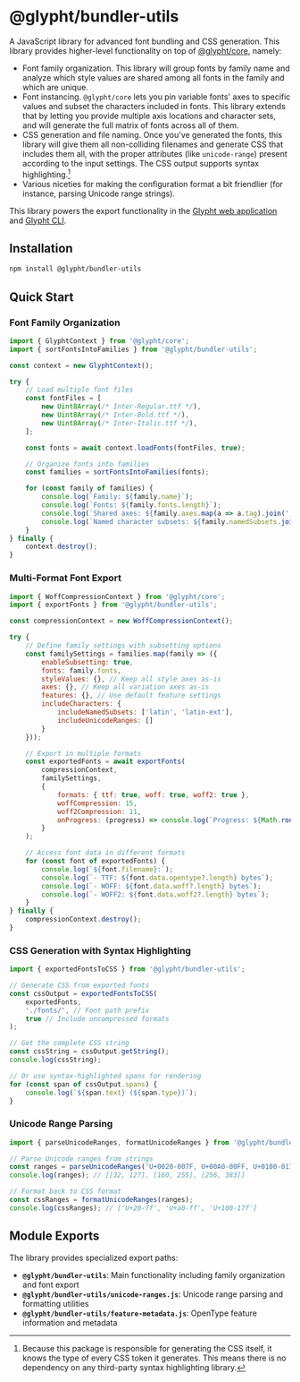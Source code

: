 # @glypht/bundler-utils

A JavaScript library for advanced font bundling and CSS generation. This library provides higher-level functionality on top of [@glypht/core](https://www.npmjs.com/package/@glypht/core), namely:

- Font family organization. This library will group fonts by family name and analyze which style values are shared among all fonts in the family and which are unique.
- Font instancing. `@glypht/core` lets you pin variable fonts' axes to specific values and subset the characters included in fonts. This library extends that by letting you provide multiple axis locations and character sets, and will generate the full matrix of fonts across all of them.
- CSS generation and file naming. Once you've generated the fonts, this library will give them all non-colliding filenames and generate CSS that includes them all, with the proper attributes (like `unicode-range`) present according to the input settings. The CSS output supports syntax highlighting.[^1]
- Various niceties for making the configuration format a bit friendlier (for instance, parsing Unicode range strings).

This library powers the export functionality in the [Glypht web application](https://glypht.valadaptive.dev) and [Glypht CLI](https://www.npmjs.com/package/@glypht/cli).

## Installation

```bash
npm install @glypht/bundler-utils
```

## Quick Start

### Font Family Organization

```javascript
import { GlyphtContext } from '@glypht/core';
import { sortFontsIntoFamilies } from '@glypht/bundler-utils';

const context = new GlyphtContext();

try {
    // Load multiple font files
    const fontFiles = [
        new Uint8Array(/* Inter-Regular.ttf */),
        new Uint8Array(/* Inter-Bold.ttf */),
        new Uint8Array(/* Inter-Italic.ttf */),
    ];

    const fonts = await context.loadFonts(fontFiles, true);

    // Organize fonts into families
    const families = sortFontsIntoFamilies(fonts);

    for (const family of families) {
        console.log(`Family: ${family.name}`);
        console.log(`Fonts: ${family.fonts.length}`);
        console.log(`Shared axes: ${family.axes.map(a => a.tag).join(', ')}`);
        console.log(`Named character subsets: ${family.namedSubsets.join(', ')}`);
    }
} finally {
    context.destroy();
}
```

### Multi-Format Font Export

```javascript
import { WoffCompressionContext } from '@glypht/core';
import { exportFonts } from '@glypht/bundler-utils';

const compressionContext = new WoffCompressionContext();

try {
    // Define family settings with subsetting options
    const familySettings = families.map(family => ({
        enableSubsetting: true,
        fonts: family.fonts,
        styleValues: {}, // Keep all style axes as-is
        axes: {}, // Keep all variation axes as-is
        features: {}, // Use default feature settings
        includeCharacters: {
            includeNamedSubsets: ['latin', 'latin-ext'],
            includeUnicodeRanges: []
        }
    }));

    // Export in multiple formats
    const exportedFonts = await exportFonts(
        compressionContext,
        familySettings,
        {
            formats: { ttf: true, woff: true, woff2: true },
            woffCompression: 15,
            woff2Compression: 11,
            onProgress: (progress) => console.log(`Progress: ${Math.round(progress * 100)}%`)
        }
    );

    // Access font data in different formats
    for (const font of exportedFonts) {
        console.log(`${font.filename}:`);
        console.log(`- TTF: ${font.data.opentype?.length} bytes`);
        console.log(`- WOFF: ${font.data.woff?.length} bytes`);
        console.log(`- WOFF2: ${font.data.woff2?.length} bytes`);
    }
} finally {
    compressionContext.destroy();
}
```

### CSS Generation with Syntax Highlighting

```javascript
import { exportedFontsToCSS } from '@glypht/bundler-utils';

// Generate CSS from exported fonts
const cssOutput = exportedFontsToCSS(
    exportedFonts,
    './fonts/', // Font path prefix
    true // Include uncompressed formats
);

// Get the complete CSS string
const cssString = cssOutput.getString();
console.log(cssString);

// Or use syntax-highlighted spans for rendering
for (const span of cssOutput.spans) {
    console.log(`${span.text} (${span.type})`);
}
```

### Unicode Range Parsing

```javascript
import { parseUnicodeRanges, formatUnicodeRanges } from '@glypht/bundler-utils';

// Parse Unicode ranges from strings
const ranges = parseUnicodeRanges('U+0020-007F, U+00A0-00FF, U+0100-017F');
console.log(ranges); // [[32, 127], [160, 255], [256, 383]]

// Format back to CSS format
const cssRanges = formatUnicodeRanges(ranges);
console.log(cssRanges); // ['U+20-7f', 'U+a0-ff', 'U+100-17f']
```

## Module Exports

The library provides specialized export paths:

- **`@glypht/bundler-utils`**: Main functionality including family organization and font export
- **`@glypht/bundler-utils/unicode-ranges.js`**: Unicode range parsing and formatting utilities
- **`@glypht/bundler-utils/feature-metadata.js`**: OpenType feature information and metadata

[^1]: Because this package is responsible for generating the CSS itself, it knows the type of every CSS token it generates. This means there is no dependency on any third-party syntax highlighting library.

